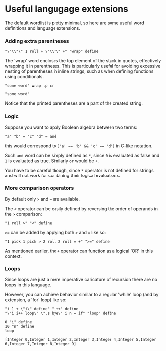 # Useful langugage extensions
The default wordlist is pretty minimal, so here are some useful word definitions and language extensions.

### Adding extra parentheses
```
"\"\\"\" 1 roll + \"\\"\" +" "wrap" define
```
The 'wrap' word encloses the top element of the stack in quotes, effectively wrapping it in parentheses. This is particularly useful for avoiding excessive nesting of parentheses in inline strings, such as when defining functions using conditionals.

```
"some word" wrap .p cr
```
```
"some word"
```
Notice that the printed parentheses are a part of the created string.

### Logic
Suppose you want to apply Boolean algebra between two terms:
```
"a" "b" = "c" "d" = and
```
this would correspond to `('a' == 'b' && 'c' == 'd')` in C-like notation.

Such `and` word can be simply defined as `*`, since `0` is evaluated as false and `1` is evaluated as true. Similarly `or` would be `+`.

You have to be careful though, since `*` operator is not defined for strings and will not work for combining their logical evaluations.

### More comparison operators
By default only `>` and `=` are available.

The `<` operator can be easily defined by reversing the order of operands in the `>` comparison:
```
"1 roll >" "<" define
```

`>=` can be added by applying both `>` and `=` like so:
```
"1 pick 1 pick > 2 roll 2 roll = +" ">=" define
```
As mentioned earlier, the `+` operator can function as a logical 'OR' in this context.

### Loops
Since loops are just a mere imperative caricature of recursion there are no loops in this language.

However, you can achieve behavior similar to a regular 'while' loop (and by extension, a 'for' loop) like so:
```
"i 1 + \"i\" define" "i++" define
"\"i i++ loop\" \".s bye\" i n = if" "loop" define

0 "i" define
10 "n" define
loop
```
```
[Integer 0,Integer 1,Integer 2,Integer 3,Integer 4,Integer 5,Integer 6,Integer 7,Integer 8,Integer 9]
```